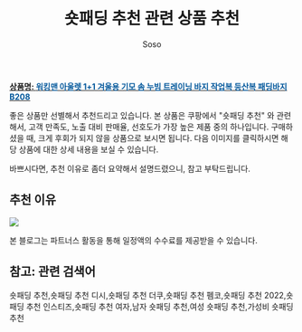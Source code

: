 ﻿---
layout: post
title:  "숏패딩 추천 관련 상품 추천"
author: Soso
categories: [ 디저털/가전 ]
tags: [숏패딩 추천,숏패딩 추천 디시,숏패딩 추천 더쿠,숏패딩 추천 펨코,숏패딩 추천 2022,숏패딩 추천 인스티즈,숏패딩 추천 여자,남자 숏패딩 추천,여성 숏패딩 추천,가성비 숏패딩 추천]
image: https://ads-partners.coupang.com/image1/rzgTgFGrDRm1km8hr2a4s5srWowxAfp3SAHW-2pbBsHmOq6TqmzH4ZbH11xsaxgYO-WxmSs_tSGSPRzOHPkVzH2JjOx8iBtNV_9ZGuZH4SWfmzykn0i3qtU4_qkgq9A_CUo11mJJNAVSeGxKvXty7Qt0Z3DngAqp1fTuXCOnnC73onqltFEXs7GOIM4U72ldPGzRVIBufpG5ZsqeZXi9vnf5gafXEBwxvUbRPp7OXY8-r-gzhPW3TsK5zmuMT8n5P1T3HFBDRp1O6i9y70l6FTdKamDfLvUpERbAmkOMw6Z59x1SxDQ= 
description: "쿠팡에서 숏패딩 추천 관련 상품으로 가장 고객 선호도가 높은 제품 중 하나입니다."
---

<a href="https://link.coupang.com/re/AFFSDP?lptag=AF5673682&pageKey=6173480574&itemId=12066372846&vendorItemId=79338397274&traceid=V0-153-ee44a9debb495749&clickBeacon=O92tU19lAL%2BzYqvDQixt9kmSrxeifrZYC85nY%2F2si3VhUokzbFB66X0HwJyw7dE2vm%2FpDe3m0qYcU%2FfvDY%2BGPi%2FF0j0IBXIoOdofuI5lo7yFgWgOxiqA7yKP7oAEugfy5Old%2FnrKE13kAMLvKKxS6Gk7P0RbFOCCMA8xSFTkxc1HcigUdOJhL%2FIyYpflQklCrI0t%2FWStQOuIc8gzDsxEyjiq0TqUtIQRoiVpcerT1lIeHZLCIhYd%2FL7woTLknUhfgk5wHMaFclptYYELInPaEvVr9Ii847Mkx3GQnUzDS2Y4hKRTKkgtwA5EmV56ayF%2FJoBgtSZ2KCK%2B6DRK49RBi%2FvMWrwM6eDntMnYKhq0fAGTWvuKAYhsVEiaW9sum8VmkpsAz%2BwaLR0apCpAEY3vNVO873F7ihDHduxt5no3soacIcDoKVS1CioQJgk6dJ7Altx0S7zavBayviGv5pD0iaTtzs0ay8TCSIlT8AOiY30v16ilVTnq9Z2Exxy6LmvDH1NTZzAGcd5O195l%2BpOAV5NdccnyBYvtKYjjgHVlRLNVnH0fVAopOmaukkWRnfh1tsFToO82bsncci29ZrbXGjhWPM5AciyfUpfyLWVqO0r2r8C3ds1BWSzhm4y5uMwEvYa6ygj0Scy1iZyhUHNKhdAGKf9ZXCJCYU%2Fq%2FS4cituFHc8tY%2FSO4pwbe3l700iNhG6u17oedpc5zMuV%2B9eibA3y9i8HHMWJVs%2FUanv1XLMt8dvkblbLsFGu3MFo3gAga7%2FVoeac9Juu4hvd6IzaQEuYQnjQv90dUpSb4KsdtUVC1OxuRlJmzr%2BL4%2FQATeNj%2BdtEDT7bbcMo8eltMzBpeXT6T%2F2P1kWolmMwzFX3MgeBzq4Cwcc6kXX%2FqQVtpoWP&requestid=20231116173810497315314907&token=31850C%7CMIXED"><b>상품명: <font color='#01579B'>워킹맨 아울렛 1+1 겨울용 기모 솜 누빔 트레이닝 바지 작업복 등산복 패딩바지 B208</font></b></a>

좋은 상품만 선별해서 추천드리고 있습니다.
본 상품은 쿠팡에서 "숏패딩 추천" 와 관련해서, 고객 만족도, 노출 대비 판매율, 선호도가 가장 높은 제품 중의 하나입니다.
구매하셨을 때, 크게 후회가 되지 않을 상품으로 보시면 됩니다. 
다음 이미지를 클릭하시면 해당 상품에 대한 상세 내용을 보실 수 있습니다.

바쁘시다면, 추천 이유로 좀더 요약해서 설명드렸으니, 참고 부탁드립니다.

## 추천 이유 

<a href="https://link.coupang.com/re/AFFSDP?lptag=AF5673682&pageKey=6173480574&itemId=12066372846&vendorItemId=79338397274&traceid=V0-153-ee44a9debb495749&clickBeacon=O92tU19lAL%2BzYqvDQixt9kmSrxeifrZYC85nY%2F2si3VhUokzbFB66X0HwJyw7dE2vm%2FpDe3m0qYcU%2FfvDY%2BGPi%2FF0j0IBXIoOdofuI5lo7yFgWgOxiqA7yKP7oAEugfy5Old%2FnrKE13kAMLvKKxS6Gk7P0RbFOCCMA8xSFTkxc1HcigUdOJhL%2FIyYpflQklCrI0t%2FWStQOuIc8gzDsxEyjiq0TqUtIQRoiVpcerT1lIeHZLCIhYd%2FL7woTLknUhfgk5wHMaFclptYYELInPaEvVr9Ii847Mkx3GQnUzDS2Y4hKRTKkgtwA5EmV56ayF%2FJoBgtSZ2KCK%2B6DRK49RBi%2FvMWrwM6eDntMnYKhq0fAGTWvuKAYhsVEiaW9sum8VmkpsAz%2BwaLR0apCpAEY3vNVO873F7ihDHduxt5no3soacIcDoKVS1CioQJgk6dJ7Altx0S7zavBayviGv5pD0iaTtzs0ay8TCSIlT8AOiY30v16ilVTnq9Z2Exxy6LmvDH1NTZzAGcd5O195l%2BpOAV5NdccnyBYvtKYjjgHVlRLNVnH0fVAopOmaukkWRnfh1tsFToO82bsncci29ZrbXGjhWPM5AciyfUpfyLWVqO0r2r8C3ds1BWSzhm4y5uMwEvYa6ygj0Scy1iZyhUHNKhdAGKf9ZXCJCYU%2Fq%2FS4cituFHc8tY%2FSO4pwbe3l700iNhG6u17oedpc5zMuV%2B9eibA3y9i8HHMWJVs%2FUanv1XLMt8dvkblbLsFGu3MFo3gAga7%2FVoeac9Juu4hvd6IzaQEuYQnjQv90dUpSb4KsdtUVC1OxuRlJmzr%2BL4%2FQATeNj%2BdtEDT7bbcMo8eltMzBpeXT6T%2F2P1kWolmMwzFX3MgeBzq4Cwcc6kXX%2FqQVtpoWP&requestid=20231116173810497315314907&token=31850C%7CMIXED"><img src="https://thumbnail6.coupangcdn.com/thumbnails/remote/q89/image/vendor_inventory/1e6e/3e4cea477b8b64c528694522cba63a040ca8c45d52e1c0cb1d6e4529122b.jpg"></a> 

본 블로그는 파트너스 활동을 통해 일정액의 수수료를 제공받을 수 있습니다.

## 참고: 관련 검색어    
숏패딩 추천,숏패딩 추천 디시,숏패딩 추천 더쿠,숏패딩 추천 펨코,숏패딩 추천 2022,숏패딩 추천 인스티즈,숏패딩 추천 여자,남자 숏패딩 추천,여성 숏패딩 추천,가성비 숏패딩 추천